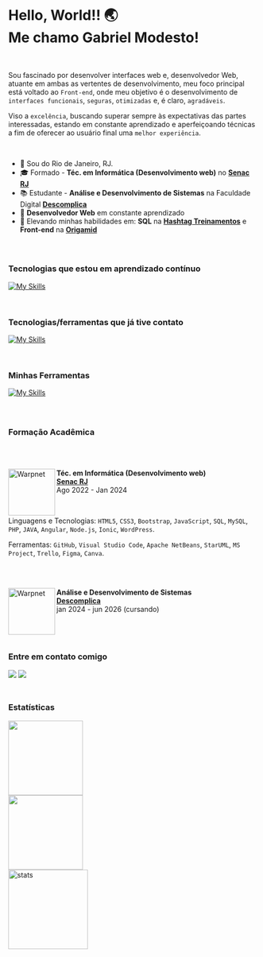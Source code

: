 
<h1> Hello, World!! 🌏<br> Me chamo Gabriel Modesto!</h1>
<br/>

Sou fascinado por desenvolver interfaces web e, desenvolvedor Web, atuante em ambas as vertentes de desenvolvimento, meu foco principal está voltado ao `Front-end`, onde meu objetivo é o desenvolvimento de `interfaces funcionais`, `seguras`, `otimizadas` e, é claro, `agradáveis`. 

Viso a `excelência`, buscando superar sempre às expectativas das partes interessadas, estando em constante aprendizado e aperfeiçoando técnicas a fim de oferecer ao usuário final uma `melhor experiência`.

<br/>

- 🎈 Sou do Rio de Janeiro, RJ.
- 🎓 Formado - **Téc. em Informática (Desenvolvimento web)** no [**Senac RJ**](https://www.rj.senac.br/)
- 📚 Estudante - **Análise e Desenvolvimento de Sistemas** na Faculdade Digital [**Descomplica**](https://descomplica.com.br/faculdade/tecnologia/analise-e-desenvolvimento-de-sistemas/)
- 🧠 **Desenvolvedor Web** em constante aprendizado
- 🚀 Elevando minhas habilidades em: **SQL** na [**Hashtag Treinamentos**](https://www.hashtagtreinamentos.com/) e **Front-end** na [**Origamid**](https://www.origamid.com/)
<br/>

##
<h3> Tecnologias que estou em aprendizado contínuo</h3>

  [![My Skills](https://skillicons.dev/icons?i=js,ts,php,mysql,react,nodejs,html,css)](https://github.com/dev-modesto)
  
<br/>

<h3> Tecnologias/ferramentas que já tive contato</h3>

  [![My Skills](https://skillicons.dev/icons?i=java,angular,react,bootstrap,androidstudio,wordpress)](https://github.com/dev-modesto)


<br/>

<h3> Minhas Ferramentas</h3>

  [![My Skills](https://skillicons.dev/icons?i=git,github,vscode,figma)](https://github.com/dev-modesto)

<br/>

##

<h3> Formação Acadêmica</h3>
<br/>
<br/>

[<img align="left" height="94px" width="94px" alt="Warpnet" src="https://i.postimg.cc/rwbd9nTT/senac-logo.png"/>](https://www.rj.senac.br/)
**Téc. em Informática (Desenvolvimento web)** \
[**Senac RJ**](https://www.rj.senac.br/) \
Ago 2022 - Jan 2024

<br/>

Linguagens e Tecnologias: `HTML5`, `CSS3`, `Bootstrap`, `JavaScript`, `SQL`, `MySQL`, `PHP`, `JAVA`, `Angular`, `Node.js`, `Ionic`, `WordPress`.

Ferramentas: `GitHub`, `Visual Studio Code`, `Apache NetBeans`, `StarUML`, `MS Project`, `Trello`, `Figma`, `Canva`.

<br/>
<br/>

[<img align="left" height="94px" width="94px" alt="Warpnet" src="https://i.postimg.cc/dVDkrMzn/descomplica-logo.png"/>](https://descomplica.com.br/faculdade/tecnologia/analise-e-desenvolvimento-de-sistemas/) 
**Análise e Desenvolvimento de Sistemas** \
[**Descomplica**](https://descomplica.com.br/faculdade/tecnologia/analise-e-desenvolvimento-de-sistemas/) \
jan 2024 - jun 2026 (cursando)

<br/>
<br/>

##

<h3>Entre em contato comigo</h3>
<a href="https://www.linkedin.com/in/gabrielm-oliveira/"><img src="https://img.shields.io/badge/LinkedIn-0077B5?style=for-the-badge&logo=linkedin&logoColor=white" target="_blank"></a>
<a href="mailto:gabriel_26@outlook.com.br"><img src="https://img.shields.io/badge/Microsoft%20Outlook-0078D4.svg?style=for-the-badge&logo=Microsoft-Outlook&logoColor=white" target="_blank"></a>

<br/>
<br/>

##
<h3>Estatísticas</h3>
<div>
  <img height="150em"  src="https://github-readme-stats.vercel.app/api?username=dev-modesto&show_icons=true&theme=dracula&include_all_commits=true&count_private=true"/>
<br/>
  <img height="150em" src="https://github-readme-stats.vercel.app/api/top-langs/?username=dev-modesto&layout=compact&langs_count=7&theme=dracula"/>
<br/>
  <img height="160em" src="https://github-readme-streak-stats.herokuapp.com/?user=dev-modesto&theme=omni&theme=dracula" alt="stats"/>
</div>


